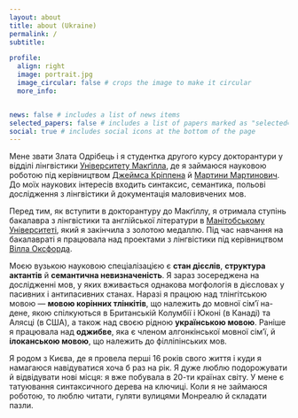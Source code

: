 ```yaml
---
layout: about
title: about (Ukraine)
permalink: /
subtitle: 

profile:
  align: right
  image: portrait.jpg
  image_circular: false # crops the image to make it circular
  more_info: 


news: false # includes a list of news items
selected_papers: false # includes a list of papers marked as "selected={true}"
social: true # includes social icons at the bottom of the page
---
```


Мене звати Злата Одрібець і я студентка другого курсу докторантури у відділі лінгвістики 
[Університету Макґілла](https://www.mcgill.ca/linguistics/), 
де я займаюся науковою роботою під керівництвом 
[Джеймса Кріппена](https://mull-lab.org/james-a-crippen/) 
й [Мартини Мартинович](https://inamartinovic.com/). 
До моїх наукових інтересів входить синтаксис, семантика, польові дослідження з лінгвістики й документація маловивчених мов.

Перед тим, як вступити в докторантуру до Макґіллу, я отримала ступінь бакалавра з лінгвістики та англійської літератури в 
[Манітобському Університеті](https://umanitoba.ca/arts/linguistics), 
який я закінчила з золотою медаллю. Під час навчання на бакалавраті я працювала над проектами з лінгвістики під керівництвом 
[Вілла Оксфорда](https://home.cc.umanitoba.ca/~oxfordwr/).

Моєю вузькою науковою спеціалізацією є **стан дієслів**, **структура актантів** й **семантична невизначеність**. Я зараз зосереджена на дослідженні мов, у яких вживається однакова могфологія в дієсловах у пасивних і антипасивних станах. Наразі я працюю над тлінгітською мовою &#8212; **мовою корінних тлінкітів**, що належить до мовної сім’ї на-дене, якою спілкуються в Британській Колумбії і Юконі (в Канаді) та Алясці (в США), а також над своєю рідною **українською мовою**. Раніше я працювала над **оджибве**, яка є членом алгонкінської мовної сім’ї, й **ілоканською мовою**, що належить до філліпінських мов.

Я родом з Києва, де я провела перші 16 років свого життя і куди я намагаюся навідуватися хоча б раз на рік. Я дуже люблю подорожувати й відвідувати нові місця:  я вже побувала в 20-ти країнах світу. У мене є татуювання синтаксичного дерева на ключиці. Коли я не займаюся роботою, то люблю читати, гуляти вулицями Монреалю й складати пазли.
